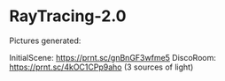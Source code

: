 # RayTracing-2.0
Pictures generated:

InitialScene: https://prnt.sc/gnBnGF3wfme5
DiscoRoom: https://prnt.sc/4kOC1CPp9aho (3 sources of light)
